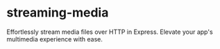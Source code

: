 # streaming-media
Effortlessly stream media files over HTTP in Express. Elevate your app's multimedia experience with ease.
